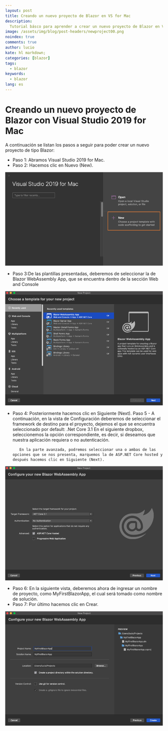 ```yaml
---
layout: post
title: Creando un nuevo proyecto de Blazor en VS for Mac
description:
  Tutorial básco para aprender a crear un nuevo proyecto de Blazor en Visual Studio 2019 for Mac.
image: /assets/img/blog/post-headers/newproject00.png
noindex: true
comments: true
author: lucio
kate: hl markdown;
categories: [blazor]
tags:
  - blazor
keywords:
  - blazor
lang: es
---
```


# Creando un nuevo proyecto de Blazor con Visual Studio 2019 for Mac

A continuación se listan los pasos a seguir para poder crear un nuevo proyecto de tipo Blazor:

- Paso 1: Abramos Visual Studio 2019 for Mac.
- Paso 2: Hacemos clic en Nuevo (New).

![image](/assets/img/blog/tutorials/nuevo-proyecto-blazor/newproject01.png)

- Paso 3:De las plantillas presentadas, deberemos de seleccionar la de Blazor WebAssembly App, que se encuentra dentro de la sección Web and Console

![image](/assets/img/blog/tutorials/nuevo-proyecto-blazor/newproject02.png)

- Paso 4: Posteriormente hacemos clic en Siguiente (Next).
Paso 5 - A continuación, en la vista de Configuración deberemos de seleccionar el framework de destino para el proyecto, dejemos el que se encuentra seleccionado por default: .Net Core 3.1
         En el siguiente dropbox, seleccionemos la opción correspondiente, es decir, si deseamos que nuestra aplicación requiera o  no autenticación.

         En la parte avanzada, podremos seleccionar una o ambas de las opciones que se nos presenta, marquemos la de ASP.NET Core hosted y después hacemos clic en Siguiente (Next).

![image](/assets/img/blog/tutorials/nuevo-proyecto-blazor/newproject03.png)

- Paso 6: En la siguiente vista, deberemos ahora de ingresar un nombre de proyecto, como MyFirstBlazorApp, el cual será tomado como nombre de solución.
- Paso 7: Por último hacemos clic en Crear.

![image](/assets/img/blog/tutorials/nuevo-proyecto-blazor/newproject04.png)

